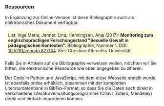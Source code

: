### Ressourcen

In Ergänzung zur Online-Version ist diese Bibliographie auch als elektronisches Dokument verfügbar:

<p style="background-color:LightYellow;padding:10px;border-radius:25px;">List, Inga Marie; Jenner, Lina; Henningsen, Anja (2017): <b>Monitoring zum englischsprachigen Forschungsstand "Sexuelle Gewalt in pädagogischen Kontexten".</b> Bibliographie, Nummer 1. DOI: <a href="http://doi.org/10.5281/zenodo.827144">10.5281/zenodo.827144</a>. Kiel: Christian-Albrechts-Universität.</p>

Falls Sie in Artikeln auf die Bibliographie verweisen wollen, möchten wir Sie bitten, die elektronische Ressource wie oben angegeben zu zitieren.

Der Code in Python und JavaScript, mit dem diese Webseite erstellt wurde, ist ebenfalls online erhältlich, zusammen mit der kompletten Literaturdatenbank in BibTex-Format, so dass Sie die Daten auch direkt in verschiedene Literaturverwaltungsprogramme (Citavi, Zotero, Mendeley) direkt und einfach importieren können. 
